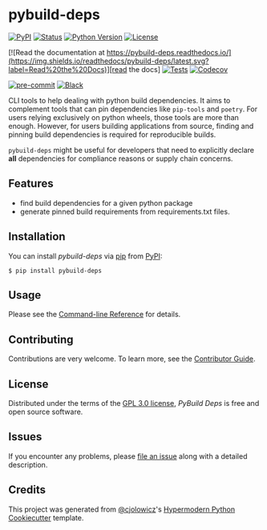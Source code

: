 # pybuild-deps

[![PyPI](https://img.shields.io/pypi/v/pybuild-deps.svg)][pypi status]
[![Status](https://img.shields.io/pypi/status/pybuild-deps.svg)][pypi status]
[![Python Version](https://img.shields.io/pypi/pyversions/pybuild-deps)][pypi status]
[![License](https://img.shields.io/pypi/l/pybuild-deps)][license]

[![Read the documentation at https://pybuild-deps.readthedocs.io/](https://img.shields.io/readthedocs/pybuild-deps/latest.svg?label=Read%20the%20Docs)][read the docs]
[![Tests](https://github.com/bruno-fs/pybuild-deps/workflows/Tests/badge.svg)][tests]
[![Codecov](https://codecov.io/gh/bruno-fs/pybuild-deps/branch/main/graph/badge.svg)][codecov]

[![pre-commit](https://img.shields.io/badge/pre--commit-enabled-brightgreen?logo=pre-commit&logoColor=white)][pre-commit]
[![Black](https://img.shields.io/badge/code%20style-black-000000.svg)][black]

[pypi status]: https://pypi.org/project/pybuild-deps/
[read the docs]: https://pybuild-deps.readthedocs.io/
[tests]: https://github.com/bruno-fs/pybuild-deps/actions?workflow=Tests
[codecov]: https://app.codecov.io/gh/bruno-fs/pybuild-deps
[pre-commit]: https://github.com/pre-commit/pre-commit
[black]: https://github.com/psf/black

CLI tools to help dealing with python build dependencies. It aims to complement
tools that can pin dependencies like `pip-tools` and `poetry`.
For users relying exclusively on python wheels, those tools are more than enough.
However, for users building applications from source, finding and pinning build dependencies
is required for reproducible builds.

`pybuild-deps` might be useful for developers that need to explicitly declare
**all** dependencies for compliance reasons or supply chain concerns.

## Features

- find build dependencies for a given python package
- generate pinned build requirements from requirements.txt files.

## Installation

You can install _pybuild-deps_ via [pip] from [PyPI]:

```console
$ pip install pybuild-deps
```

## Usage

Please see the [Command-line Reference] for details.

## Contributing

Contributions are very welcome.
To learn more, see the [Contributor Guide].

## License

Distributed under the terms of the [GPL 3.0 license][license],
_PyBuild Deps_ is free and open source software.

## Issues

If you encounter any problems,
please [file an issue] along with a detailed description.

## Credits

This project was generated from [@cjolowicz]'s [Hypermodern Python Cookiecutter] template.

[@cjolowicz]: https://github.com/cjolowicz
[pypi]: https://pypi.org/
[hypermodern python cookiecutter]: https://github.com/cjolowicz/cookiecutter-hypermodern-python
[file an issue]: https://github.com/bruno-fs/pybuild-deps/issues
[pip]: https://pip.pypa.io/

<!-- github-only -->

[license]: https://github.com/bruno-fs/pybuild-deps/blob/main/LICENSE
[contributor guide]: https://github.com/bruno-fs/pybuild-deps/blob/main/CONTRIBUTING.md
[command-line reference]: https://pybuild-deps.readthedocs.io/en/latest/usage.html
